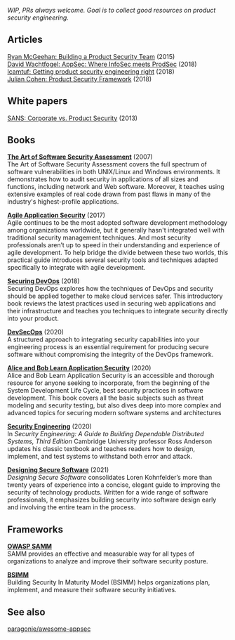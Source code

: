 *WIP, PRs always welcome. Goal is to collect good resources on product security engineering.*

## Articles

[Ryan McGeehan: Building a Product Security Team](https://medium.com/starting-up-security/starting-up-security-85382451ae2e) (2015)  
[David Wachtfogel: AppSec: Where InfoSec meets ProdSec](https://www.linkedin.com/pulse/appsec-where-infosec-meets-prodsec-david-wachtfogel/) (2018)  
[lcamtuf: Getting product security engineering right](https://lcamtuf.blogspot.com/2018/02/getting-product-security-engineering.html) (2018)  
[Julian Cohen: Product Security Framework](https://hockeyinjune.medium.com/product-security-14127b5838ba) (2018) 

## White papers

[SANS: Corporate vs. Product Security](https://www.sans.org/white-papers/34237/) (2013)  


## Books

[**The Art of Software Security Assessment**](https://www.pearson.com/us/higher-education/program/Dowd-Art-of-Software-Security-Assessment-The-Identifying-and-Preventing-Software-Vulnerabilities/PGM306255.html) (2007)  
The Art of Software Security Assessment covers the full spectrum of software vulnerabilities in both UNIX/Linux and Windows environments. It demonstrates how to audit security in applications of all sizes and functions, including network and Web software. Moreover, it teaches using extensive examples of real code drawn from past flaws in many of the industry's highest-profile applications.

[**Agile Application Security**](https://www.oreilly.com/library/view/agile-application-security/9781491938836/) (2017)  
Agile continues to be the most adopted software development methodology among organizations worldwide, but it generally hasn't integrated well with traditional security management techniques. And most security professionals aren’t up to speed in their understanding and experience of agile development. To help bridge the divide between these two worlds, this practical guide introduces several security tools and techniques adapted specifically to integrate with agile development.

[**Securing DevOps**](https://www.manning.com/books/securing-devops) (2018)   
Securing DevOps explores how the techniques of DevOps and security should be applied together to make cloud services safer. This introductory book reviews the latest practices used in securing web applications and their infrastructure and teaches you techniques to integrate security directly into your product.

[**DevSecOps**](https://rethinkpress.com/books/devsecops/) (2020)  
A structured approach to integrating security capabilities into your engineering process is an essential requirement for producing secure software without compromising the integrity of the DevOps framework.  

[**Alice and Bob Learn Application Security**](https://www.wiley.com/en-se/Alice+and+Bob+Learn+Application+Security-p-9781119687405) (2020)   
Alice and Bob Learn Application Security is an accessible and thorough resource for anyone seeking to incorporate, from the beginning of the System Development Life Cycle, best security practices in software development. This book covers all the basic subjects such as threat modeling and security testing, but also dives deep into more complex and advanced topics for securing modern software systems and architectures

[**Security Engineering**](https://www.wiley.com/en-us/Security+Engineering%3A+A+Guide+to+Building+Dependable+Distributed+Systems%2C+3rd+Edition-p-9781119642817)  (2020)   
In *Security Engineering: A Guide to Building Dependable Distributed Systems, Third Edition* Cambridge University professor Ross Anderson updates his classic textbook and teaches readers how to design, implement, and test systems to withstand both error and attack.  

[**Designing Secure Software**](https://nostarch.com/designing-secure-software) (2021)   
*Designing Secure Software* consolidates Loren Kohnfelder’s more than twenty years of experience into a concise, elegant guide to improving the security of technology products. Written for a wide range of software professionals, it emphasizes building security into software design early and involving the entire team in the process.

## Frameworks

[**OWASP SAMM**](https://owaspsamm.org)  
SAMM provides an effective and measurable way for all types of organizations to analyze and improve their software security posture.

[**BSIMM**](https://www.bsimm.com)  
Building Security In Maturity Model (BSIMM) helps organizations plan, implement, and measure their software security initiatives. 


## See also
[paragonie/awesome-appsec](https://github.com/paragonie/awesome-appsec)
